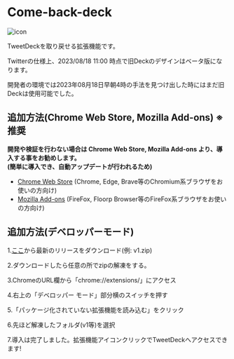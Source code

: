 # Come-back-deck
![icon](https://github.com/kawa-nobu/Come-back-deck/assets/44832116/7a79c98c-4561-4632-94e2-27f993af73f6)

TweetDeckを取り戻せる拡張機能です。

Twitterの仕様上、2023/08/18 11:00 時点で旧Deckのデザインはベータ版になります。

開発者の環境では2023年08月18日早朝4時の手法を見つけ出した時にはまだ旧Deckは使用可能でした。

## 追加方法(Chrome Web Store, Mozilla Add-ons) **※推奨**
**開発や検証を行わない場合は Chrome Web Store, Mozilla Add-ons より、導入する事をお勧めします。**  
**(簡単に導入でき、自動アップデートが行われるため)**
* [Chrome Web Store](https://chrome.google.com/webstore/detail/come-back-deck/npgmgeicfflphkalgckobobnnnmjnnnc) (Chrome, Edge, Brave等のChromium系ブラウザをお使いの方向け)
* [Mozilla Add-ons](https://addons.mozilla.org/ja/firefox/addon/come-back-deck/) (FireFox, Floorp Browser等のFireFox系ブラウザをお使いの方向け)

## 追加方法(デベロッパーモード)

1.[ここ](https://github.com/kawa-nobu/Come-back-deck/releases)から最新のリリースをダウンロード(例: v1.zip)

2.ダウンロードしたら任意の所でzipの解凍をする。

3.ChromeのURL欄から「chrome://extensions/」にアクセス

4.右上の「デベロッパー モード」部分横のスイッチを押す

5.「パッケージ化されていない拡張機能を読み込む」をクリック

6.先ほど解凍したフォルダ(v1等)を選択

7.導入は完了しました。拡張機能アイコンクリックでTweetDeckへアクセスできます!
